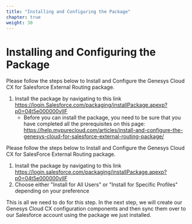 ```yaml
---
title: "Installing and Configuring the Package"
chapter: true
weight: 30
---
```


# Installing and Configuring the Package
Please follow the steps below to Install and Configure the Genesys Cloud CX for Salesforce External Routing package.
1. Install the package by navigating to this link https://login.Salesforce.com/packaging/installPackage.apexp?p0=04t5e000000vlIF
    - Before you can install the package, you need to be sure that you have completed all the prerequisites on this page: https://help.mypurecloud.com/articles/install-and-configure-the-genesys-cloud-for-salesforce-external-routing-package/

Please follow the steps below to Install and Configure the Genesys Cloud CX for SalesForce External Routing package.
1. Install the package by navigating to this link https://login.salesforce.com/packaging/installPackage.apexp?p0=04t5e000000vlIF
2. Choose either "Install for All Users" or "Install for Specific Profiles" depending on your preference

This is all we need to do for this step. In the next step, we will create our Genesys Cloud CX configuration components and then sync them over to our Salesforce account using the package we just installed.